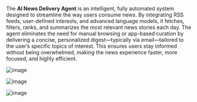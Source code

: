 The **AI News Delivery Agent** is an intelligent, fully automated system designed to streamline the way users consume news. By integrating RSS feeds, user-defined interests, and advanced language models, it fetches, filters, ranks, and summarizes the most relevant news stories each day. The agent eliminates the need for manual browsing or app-based curation by delivering a concise, personalized digest—typically via email—tailored to the user’s specific topics of interest. This ensures users stay informed without being overwhelmed, making the news experience faster, more focused, and highly efficient.

![image](https://github.com/user-attachments/assets/b0ddab1c-1805-4070-b5b3-d1f5c45f1bcd)

![image](https://github.com/user-attachments/assets/0a27f00a-c06f-4832-87ea-d3299ff201dc)

![image](https://github.com/user-attachments/assets/b95741e1-38ee-40f3-9274-cd943baa26c3)
